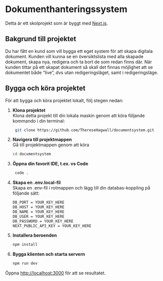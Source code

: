 # Dokumenthanteringssystem

Detta är ett skolprojekt som är byggt med [Next.js](https://nextjs.org/).

## Bakgrund till projektet
Du har fått en kund som vill bygga ett eget system för att skapa digitala dokument. Kunden vill kunna se en översiktslista med alla skapade dokument, skapa nya, redigera och ta bort de som redan finns där. När kunden tittar på ett skapat dokument så skall det finnas möjlighet att se dokumentet både “live”, dvs utan redigeringsläget, samt i redigeringsläge.

## Bygga och köra projektet

För att bygga och köra projektet lokalt, följ stegen nedan:

1. **Klona projektet**  
   Klona detta projekt till din lokala maskin genom att köra följande kommando i din terminal:
   ```bash
    git clone https://github.com/ThereseHagwall/documentsystem.git
2. **Navigera till projektmappen**  
  Gå till projektmappen genom att köra
    ```bash
    cd documentsystem
3. **Öppna din favorit IDE, t.ex. vs Code**
    ```bash
     code .
4. **Skapa en .env.local-fil**  
   Skapa en .env-fil i rotmappen och lägg till din databas-koppling på följande sätt:
    ```bash
    DB_PORT = YOUR_KEY_HERE
    DB_HOST = YOUR_KEY_HERE
    DB_NAME = YOUR_KEY_HERE
    DB_USER = YOUR_KEY_HERE
    DB_PASSWORD = YOUR_KEY_HERE
    NEXT_PUBLIC_API_KEY = YOUR_KEY_HERE
5. **Installera beroenden**
   ```bash
   npm install
6. **Bygga klienten och starta servern**
    ```bash
    npm run dev

Öppna [http://localhost:3000](http://localhost:3000) för att se resultatet.

